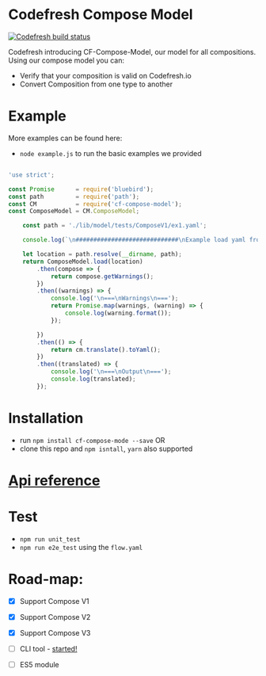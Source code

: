 # Codefresh Compose Model

[![Codefresh build status]( https://g.codefresh.io/api/badges/build?repoOwner=codefresh-io&repoName=cf-compose-model&branch=master&pipelineName=cf-compose-model&accountName=codefresh-inc&type=cf-2)]( https://g.codefresh.io/repositories/codefresh-io/cf-compose-model/builds?filter=trigger:build;branch:master;service:58b4563445a0ac0100a91975~cf-compose-model)

Codefresh introducing CF-Compose-Model, our model for all compositions.
Using our compose model you can:
 * Verify that your composition is valid on Codefresh.io
 * Convert Composition from one type to another
 
 
# Example
More examples can be found here:  
* `node example.js` to run the basic examples we provided

```javascript

'use strict';

const Promise      = require('bluebird');
const path         = require('path');
const CM           = require('cf-compose-model');
const ComposeModel = CM.ComposeModel;

    const path = './lib/model/tests/ComposeV1/ex1.yaml';

    console.log(`\n#############################\nExample load yaml from location ${locapathtion}\n#############################`);

    let location = path.resolve(__dirname, path);
    return ComposeModel.load(location)
        .then(compose => {
            return compose.getWarnings();
        })
        .then((warnings) => {
            console.log('\n===\nWarnings\n===');
            return Promise.map(warnings, (warning) => {
                console.log(warning.format());
            });

        })
        .then(() => {
            return cm.translate().toYaml();
        })
        .then((translated) => {
            console.log('\n===\nOutput\n===');
            console.log(translated);
        });
````



# Installation
* run `npm install cf-compose-mode --save`
OR
* clone this repo and `npm isntall`, `yarn` also supported

# [Api reference](./Apireference.md)


# Test

* `npm run unit_test` 
* `npm run e2e_test` using the `flow.yaml`


# Road-map:
- [X] Support Compose V1
- [X] Support Compose V2
- [X] Support Compose V3
- [ ] CLI tool - [started!](https://github.com/codefresh-io/cf-compose-model/tree/compose-cli) 
- [ ] ES5 module




